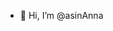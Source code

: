 - 👋 Hi, I’m @asinAnna

<!---
asin977/asin977 is a ✨ special ✨ repository because its `README.md` (this file) appears on your GitHub profile
i am learning java script 

